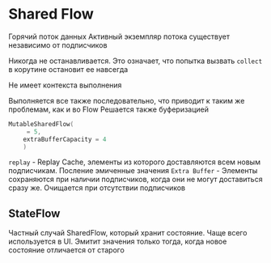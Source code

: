 # Shared Flow

Горячий поток данных
Активный экземпляр потока существует независимо от подписчиков

Никогда не останавливается. Это означает, что попытка вызвать `collect` в корутине остановит ее навсегда

Не имеет контекста выполнения

Выполняется все также последовательно, что приводит к таким же проблемам, как и во Flow
Решается также буферизацией

```kotlin
MutableSharedFlow( 
     = 5, 
    extraBufferCapacity = 4
    )
```

`replay` - Replay Cache, элементы из которого доставляются всем новым подписчикам. Посление эмиченные значения 
`Extra Buffer` - Элементы сохраняются при наличии подписчиков, когда они не могут доставиться сразу же. Очищается при отсутствии подписчиков 

## StateFlow

Частный случай SharedFlow, который хранит состояние. Чаще всего используется в UI. Эмитит значения только тогда, когда новое состояние отличается от старого